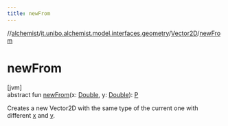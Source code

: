 ```yaml
---
title: newFrom
---
```

//[alchemist](../../../index.html)/[it.unibo.alchemist.model.interfaces.geometry](../index.html)/[Vector2D](index.html)/[newFrom](new-from.html)



# newFrom



[jvm]\
abstract fun [newFrom](new-from.html)(x: [Double](https://kotlinlang.org/api/latest/jvm/stdlib/kotlin/-double/index.html), y: [Double](https://kotlinlang.org/api/latest/jvm/stdlib/kotlin/-double/index.html)): [P](index.html)



Creates a new Vector2D with the same type of the current one with different [x](new-from.html) and [y](new-from.html).




